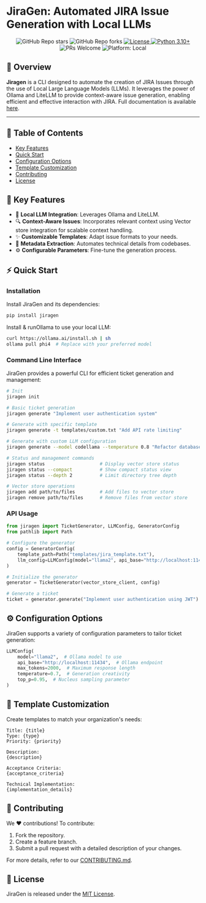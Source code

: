 # JiraGen: Automated JIRA Issue Generation with Local LLMs

<p align="center">
  <img src="https://img.shields.io/github/stars/Abdellah-Laassairi/jiragen?style=social" alt="GitHub Repo stars"/>
  <img src="https://img.shields.io/github/forks/Abdellah-Laassairi/jiragen?style=social" alt="GitHub Repo forks"/>
  <a href="LICENSE">
    <img src="https://img.shields.io/badge/License-MIT-blue.svg" alt="License"/>
  </a>
  <a href="https://python.org">
    <img src="https://img.shields.io/badge/python-3.10+-blue.svg" alt="Python 3.10+"/>
  </a>
  <img src="https://img.shields.io/badge/PRs-Welcome-brightgreen.svg" alt="PRs Welcome"/>
  <img src="https://img.shields.io/badge/platform-local-lightgrey" alt="Platform: Local"/>
</p>

## 🚀 Overview

**Jiragen** is a CLI designed to automate the creation of JIRA Issues through the use of Local Large Language Models (LLMs). It leverages the power of Ollama and LiteLLM to provide context-aware issue generation, enabling efficient and effective interaction with JIRA. Full documentation is available [here](https://github.com/Abdellah-Laassairi/jiragen).

---

## 📖 Table of Contents

- [Key Features](#key-features)
- [Quick Start](#quick-start)
- [Configuration Options](#configuration-options)
- [Template Customization](#template-customization)
- [Contributing](#contributing)
- [License](#license)

## 🌟 Key Features

- 🧠 **Local LLM Integration**: Leverages Ollama and LiteLLM.
- 🔍 **Context-Aware Issues**: Incorporates relevant context using Vector store integration for scalable context handling.
- ✨ **Customizable Templates**: Adapt issue formats to your needs.
- 🔧 **Metadata Extraction**: Automates technical details from codebases.
- ⚙️ **Configurable Parameters**: Fine-tune the generation process.

## ⚡ Quick Start

### Installation

Install JiraGen and its dependencies:

```bash
pip install jiragen
```

Install & runOllama to use your local LLM:

```bash
curl https://ollama.ai/install.sh | sh
ollama pull phi4  # Replace with your preferred model
```

### Command Line Interface

JiraGen provides a powerful CLI for efficient ticket generation and management:

```bash
# Init
jiragen init

# Basic ticket generation
jiragen generate "Implement user authentication system"

# Generate with specific template
jiragen generate -t templates/custom.txt "Add API rate limiting"

# Generate with custom LLM configuration
jiragen generate --model codellama --temperature 0.8 "Refactor database schema"

# Status and management commands
jiragen status                    # Display vector store status
jiragen status --compact          # Show compact status view
jiragen status --depth 2          # Limit directory tree depth

# Vector store operations
jiragen add path/to/files         # Add files to vector store
jiragen remove path/to/files      # Remove files from vector store
```

### API Usage

```python
from jiragen import TicketGenerator, LLMConfig, GeneratorConfig
from pathlib import Path

# Configure the generator
config = GeneratorConfig(
    template_path=Path("templates/jira_template.txt"),
    llm_config=LLMConfig(model="llama2", api_base="http://localhost:11434"),
)

# Initialize the generator
generator = TicketGenerator(vector_store_client, config)

# Generate a ticket
ticket = generator.generate("Implement user authentication using JWT")
```

## ⚙️ Configuration Options

JiraGen supports a variety of configuration parameters to tailor ticket generation:

```python
LLMConfig(
    model="llama2",  # Ollama model to use
    api_base="http://localhost:11434",  # Ollama endpoint
    max_tokens=2000,  # Maximum response length
    temperature=0.7,  # Generation creativity
    top_p=0.95,  # Nucleus sampling parameter
)
```

## 📝 Template Customization

Create templates to match your organization's needs:

```text
Title: {title}
Type: {type}
Priority: {priority}

Description:
{description}

Acceptance Criteria:
{acceptance_criteria}

Technical Implementation:
{implementation_details}
```

## 🤝 Contributing

We ❤️ contributions! To contribute:

1. Fork the repository.
2. Create a feature branch.
3. Submit a pull request with a detailed description of your changes.

For more details, refer to our [CONTRIBUTING.md](CONTRIBUTING.md).

## 📜 License

JiraGen is released under the [MIT License](LICENSE).
